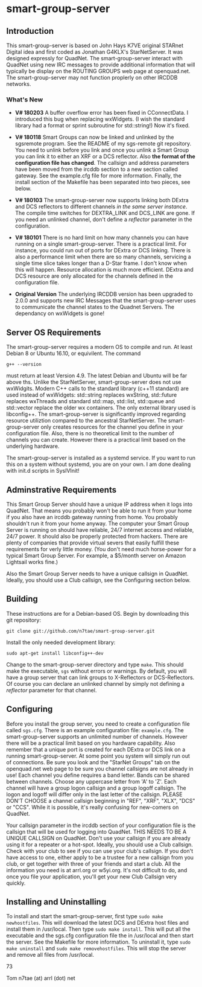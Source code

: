smart-group-server
==================
## Introduction

This smart-group-server is based on John Hays K7VE original STARnet Digital idea and first coded as Jonathan G4KLX's StarNetServer. It was designed expressly for QuadNet. The smart-group-server interact with QuadNet using new IRC messages to provide additional information that will typically be display on the ROUTING GROUPS web page at openquad.net. The smart-group-server may not function proplerly on other IRCDDB networks.

### What's New

* **V# 180203** A buffer overflow error has been fixed in CConnectData. I introduced this bug when replacing wxWidgets. (I wish the standard library had a format or sprint subroutine for std::string!) Now it's fixed.

* **V# 180118** Smart Groups can now be linked and unlinked by the sgsremote program. See the README of my sgs-remote git repository. You need to unlink before you link and once you unlink a Smart Group you can link it to either an XRF or a DCS reflector. Also **the format of the configuration file has changed**. The callsign and address parameters have been moved from the ircddb section to a new section called gateway. See the example.cfg file for more information. Finally, the install section of the Makefile has been separated into two pieces, see below.

* **V# 180103** The smart-group-server now supports linking both DExtra and DCS reflectors to different channels *in the same server instance*. The compile time switches for DEXTRA_LINK and DCS_LINK are gone. If you need an unlinked channel, don't define a *reflector* parameter in the configuration.

* **V# 180101** There is no hard limit on how many channels you can have running on a single smart-group-server. There is a practical limit. For instance, you could run out of ports for DExtra or DCS linking. There is also a performance limit when there are so many channels, servicing a single time slice takes longer than a D-Star frame. I don't know when this will happen. Resource allocation is much more efficient. DExtra and DCS resource are only allocated for the channels defined in the configuration file.

* **Original Version** The underlying IRCDDB version has been upgraded to 2.0.0 and supports new IRC Messages that the smart-group-server uses to communicate the channel states to the Quadnet Servers. The dependancy on wxWidgets is gone!

## Server OS Requirements

The smart-group-server requires a modern OS to compile and run. At least Debian 8 or Ubuntu 16.10, or equivilent. The command
```
g++ --version
```
must return at least Version 4.9. The latest Debian and Ubuntu will be far above ths. Unlike the StarNetServer, smart-group-server does not use wxWidgits. Modern C++ calls to the standard library (c++11 standard) are used instead of wxWidgets: std::string replaces wxString, std::future replaces wxThreads and standard std::map, std::list, std::queue and std::vector replace the older wx containers. The only external library used is libconfig++. The smart-group-server is significantly improved regarding resource utiliztion compared to the ancestral StarNetServer. The smart-group-server only creates resources for the channel you define in your configuration file. Also, there is no theoretical limit to the number of channels you can create. However there is a practical limit based on the underlying hardware.

The smart-group-server is installed as a systemd service. If you want to run this on a system without systemd, you are on your own. I am done dealing with init.d scripts in SysIVInit!

## Adminstrative Requirements

This Smart Group Server should have a unique IP address when it logs into QuadNet. That means you probably won't be able to run it from your home if you also have an ircddb gateway running from home. You probably shouldn't run it from your home anyway. The computer your Smart Group Server is running on should have reliable, 24/7 internet access and reliable, 24/7 power. It should also be properly protected from hackers. There are plenty of companies that provide virtual severs that easily fulfill these requirements for verly little money. (You don't need much horse-power for a typical Smart Group Server. For example, a $5/month server on Amazon Lightsail works fine.)

Also the Smart Group Server needs to have a unique callsign in QuadNet. Ideally, you should use a Club callsign, see the Configuring section below.

## Building

These instructions are for a Debian-based OS. Begin by downloading this git repository:
```
git clone git://github.com/n7tae/smart-group-server.git
```
Install the only needed development library:
```
sudo apt-get install libconfig++-dev
```
Change to the smart-group-server directory and type `make`. This should make the executable, `sgs` without errors or warnings. By default, you will have a group server that can link groups to X-Reflectors or DCS-Reflectors. Of course you can declare an unlinked channel by simply not defining a *reflector* parameter for that channel.

## Configuring

Before you install the group server, you need to create a configuration file called `sgs.cfg`. There is an example configuration file: `example.cfg`. The smart-group-server supports an unlimited number of channels. However there will be a practical limit based on you hardware capability. Also remember that a unique port is created for each DExtra or DCS link on a running smart-group-server. At some point you system will simply run out of connections. Be sure you look and the "StarNet Groups" tab on the openquad.net web page to be sure you channel callsigns are not already in use! Each channel you define requires a band letter. Bands can be shared between channels. Choose any uppercase letter from 'A' to 'Z'. Each channel will have a group logon callsign and a group logoff callsign. The logon and logoff will differ only in the last letter of the callsign. PLEASE DON'T CHOOSE a channel callsign beginning in "REF", "XRF", "XLX", "DCS" or "CCS". While it is possible, it's really confusing for new-comers on QuadNet.

Your callsign parameter in the ircddb section of your configuration file is the callsign that will be used for logging into QuadNet. THIS NEEDS TO BE A UNIQUE CALLSIGN on QuadNet. Don't use your callsign if you are already using it for a repeater or a hot-spot. Ideally, you should use a Club callsign. Check with your club to see if you can use your club's callsign. If you don't have access to one, either apply to be a trustee for a new callsign from you club, or get together with three of your friends and start a club. All the information you need is at arrl.org or w5yi.org. It's not difficult to do, and once you file your application, you'll get your new Club Callsign very quickly.

## Installing and Uninstalling

To install and start the smart-group-server, first type `sudo make newhostfiles`. This will download the latest DCS and DExtra host files and install them in /usr/local. Then type `sudo make install`. This will put all the executable and the sgs.cfg configuration file the in /usr/local and then start the server. See the Makefile for more information. To uninstall it, type `sudo make uninstall` and `sudo make removehostfiles`. This will stop the server and remove all files from /usr/local.

73

Tom
n7tae (at) arrl (dot) net
